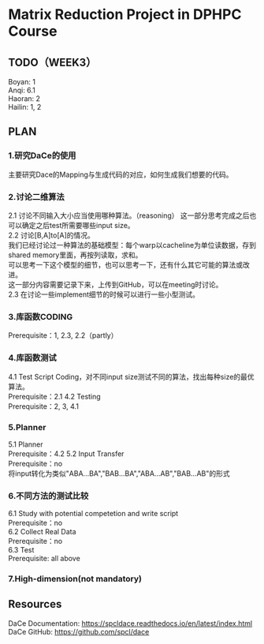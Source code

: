 # Matrix Reduction Project in DPHPC Course
## TODO（WEEK3）
Boyan: 1  
Anqi: 6.1  
Haoran: 2  
Hailin: 1, 2  
## PLAN
### 1.研究DaCe的使用
主要研究Dace的Mapping与生成代码的对应，如何生成我们想要的代码。
### 2.讨论二维算法
2.1 讨论不同输入大小应当使用哪种算法。（reasoning） 
这一部分思考完成之后也可以确定之后test所需要哪些input size。  
2.2 讨论[B,A]to[A]的情况。  
我们已经讨论过一种算法的基础模型：每个warp以cacheline为单位读数据，存到shared memory里面，再按列读取，求和。  
可以思考一下这个模型的细节，也可以思考一下，还有什么其它可能的算法或改进。  
这一部分内容需要记录下来，上传到GitHub，可以在meeting时讨论。  
2.3 在讨论一些implement细节的时候可以进行一些小型测试。  
### 3.库函数CODING
Prerequisite：1, 2.3, 2.2（partly） 
### 4.库函数测试
4.1 Test Script Coding，对不同input size测试不同的算法，找出每种size的最优算法。  
Prerequisite：2.1
4.2 Testing  
Prerequisite：2, 3, 4.1
### 5.Planner
5.1 Planner  
Prerequisite：4.2
5.2 Input Transfer  
Prerequisite：no  
将input转化为类似"ABA...BA","BAB...BA","ABA...AB","BAB...AB"的形式  
### 6.不同方法的测试比较
6.1 Study with potential competetion and write script  
Prerequisite：no  
6.2 Collect Real Data  
Prerequisite：no  
6.3 Test  
Prerequisite: all above  
### 7.High-dimension(not mandatory)
## Resources
DaCe Documentation: https://spcldace.readthedocs.io/en/latest/index.html  
DaCe GitHub: https://github.com/spcl/dace
